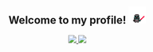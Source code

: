 ## <div align="center">Welcome to my profile! <img src="https://github.com/PuneetGrewal/PuneetGrewal/blob/main/vader.gif" height="35px"></div>

<p align="center">
  <a href="https://github.com/PuneetGrewal">
    <img height="180em" src="https://github-readme-stats-eight-theta.vercel.app/api?username=PuneetGrewal&show_icons=true&include_all_commits=true&count_private=true&hide_border=true&hide=html,css&title_color=ffffff&text_color=c9cacc&icon_color=4AB197&bg_color=1A2B34"/>
    <img height="180em" src="https://github-readme-stats-eight-theta.vercel.app/api/top-langs/?username=PuneetGrewal&layout=compact&langs_count=8&hide_border=true&hide=html,css&title_color=ffffff&text_color=c9cacc&icon_color=4AB197&bg_color=1A2B34"/>
  </a>
</p>
